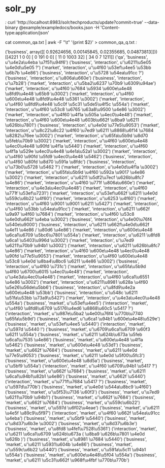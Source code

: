 # solr_py
<delete><query>*:*</query></delete>
curl 'http://localhost:8983/solr/techproducts/update?commit=true' --data-binary @example/exampledocs/books.json -H 'Content-type:application/json'

cat common_qa.txt | awk -F "\t" '{print $2}' > common_qa_q.txt
<delete><query>*:*</query></delete>

('business', array([[ 0.92624656,  0.00145845,  0.02355685,  0.04873813]]))
[[4221    1    0    0]
 [   0  191    0    0]
 [  11    0 1003   32]
 [  34    0    7 1211]]
('qa', 'business', u'\u4e2a\u4eba \u7f51\u94f6')
('business', 'interaction', u'\u6211\u5e05 \u4e0d\u5e05 ?')
('market', 'interaction', u'\u4f60 \u53ef\u4ee5 \u53bb \u6b7b \u4e86')
('business', 'interaction', u'\u5728 \u54ea\u91cc ?')
('business', 'interaction', u'\u806a\u660e')
('business', 'interaction', u'\u7b28')
('market', 'interaction', u'\u5ba2\u6237 \u70b9 \u6309\u94ae')
('market', 'interaction', u'\u4f60 \u7684 \u5934 \u600e\u4e48 \u8fd9\u4e48 \u65b9 \u3002')
('market', 'interaction', u'\u4f60 \u600e\u4e48 \u8fd9\u4e48 \u5361 \u3002')
('market', 'interaction', u'\u4f60 \u8fd9\u4e48 \u5c0f \u5c31 \u5de5\u4f5c \u554a')
('market', 'interaction', u'\u4f60 \u53c8 \u6765 \u63a8\u9500 \u4e86 \u3002')
('market', 'interaction', u'\u4f60 \u4f1a \u505a \u4ec0\u4e48')
('market', 'interaction', u'\u4f60 \u600e\u4e48 \u603b\u662f \u8ba9 \u6211 \u626b\u7801')
('business', 'interaction', u'\u4e0d \u77e5\u9053')
('market', 'interaction', u'\u8c22\u8c22 \u4f60 \u7ed9 \u6211 \u8868\u6f14 \u7684 \u8282\u76ee \u3002')
('market', 'interaction', u'\u65fa\u5b9d \u8d70 \u5feb\u70b9 \u3002')
('market', 'interaction', u'\u4f60 \u600e\u4e48 \u4ec0\u4e48 \u90fd \u4f1a \u5440')
('market', 'interaction', u'\u4f60 \u4f1a \u529e \u4ec0\u4e48 \u4e1a\u52a1 \u3002')
('market', 'interaction', u'\u4f60 \u90fd \u5fd9 \u4ec0\u4e48 \u5462')
('business', 'interaction', u'\u4f60 \u80fd \u8d70 \u591a \u8fdc')
('business', 'interaction', u'\u73b0\u5728 \u5462 ?')
('market', 'interaction', u'\u4e0d\u4f1a \u3002')
('market', 'interaction', u'\u65fa\u5b9d \u4f60 \u592a \u9017 \u4e86 \u3002')
('market', 'interaction', u'\u6211 \u5df2\u7ecf \u626b\u8fc7 \u4e86')
('market', 'interaction', u'\u4f60 \u771f \u806a\u660e')
('market', 'interaction', u'\u4e3a\u4ec0\u4e48')
('market', 'interaction', u'\u4f60 \u771f \u53ef\u7231')
('market', 'interaction', u'\u53ef\u662f \u6211 \u4e0d \u559c\u6b22 \u4f60')
('market', 'interaction', u'\u6253 \u4f60')
('market', 'interaction', u'\u4f60 \u9001 \u9001 \u6211 \u5427')
('market', 'interaction', u'\u4f60 \u53bb \u54ea\u91cc')
('market', 'interaction', u'\u6211 \u662f \u9a97 \u4f60 \u7684')
('market', 'interaction', u'\u4f60 \u53c8 \u4e0d\u662f \u4eba \u3002')
('business', 'interaction', u'\u4e00\u76f4 \u540e\u9000')
('business', 'interaction', u'\u6211 \u662f\u4e0d\u662f \u4e11 \u4e86 / \u80d6 \u4e86')
('market', 'interaction', u'\u600e\u4e48 \u6ca1\u6709 \u5bc6\u7801 \u554a')
('market', 'interaction', u'\u6211 \u8fd8 \u6ca1 \u5403\u996d \u3002')
('market', 'interaction', u'\u7ed9 \u6211\u70b9 \u94b1 \u3002')
('market', 'interaction', u'\u6211 \u626b\u8fc7 \u4e86')
('market', 'interaction', u'\u4f60 \u600e\u4e48 \u4ec0\u4e48 \u90fd \u77e5\u9053')
('market', 'interaction', u'\u4f60 \u600e\u4e48 \u53c8 \u4e0d \u8ba4\u8bc6 \u6211 \u4e86 \u3002')
('business', 'interaction', u'\u4f60 \u731c')
('market', 'interaction', u'\u65fa\u5b9d \u4f60 \u6700\u6015 \u4ec0\u4e48')
('market', 'interaction', u'\u4e3a\u4ec0\u4e48')
('market', 'interaction', u'\u4f60 \u6ca1\u6551 \u4e86 \u3002')
('market', 'interaction', u'\u6211\u8981 \u628a \u4f60 \u5e26\u56de\u5bb6')
('business', 'interaction', u'\u8fd9\u4e2a \u600e\u4e48 \u53bb')
('business', 'interaction', u'\u548c \u6211 \u51fa\u53bb \u73a9\u5427')
('market', 'interaction', u'\u4e3a\u4ec0\u4e48 \u554a')
('business', 'market', u'\u53ef\u4ee5')
('interaction', 'market', u'\u4f60 \u8fd8\u6709 \u5176\u4ed6 \u8868\u60c5 \u5417 ?')
('interaction', 'market', u'\u987e\u5ba2 \u4e00\u76f4 \u770b\u7740 \u65fa\u5b9d')
('business', 'market', u'\u6ca1 \u94b1 \u600e\u4e48\u529e')
('business', 'market', u'\u53ef\u4ee5 \u5440')
('interaction', 'market', u'\u597d \u5440 !')
('business', 'market', u'\u6709\u6ca1\u6709 \u60f3 \u6211 \u554a')
('business', 'market', u'\u6211 \u624b\u673a \u5feb \u6ca1\u7535 \u4e86')
('business', 'market', u'\u600e\u4e48 \u4f1a \u5462')
('business', 'market', u'\u600e\u4e48 \u53d1')
('business', 'market', u'\u662f \u7684')
('business', 'market', u'\u6211 \u4e0d \u77e5\u9053')
('business', 'market', u'\u6211 \u4e0d \u5f00\u5fc3')
('business', 'market', u'\u600e\u4e48 \u8d5a')
('business', 'market', u'\u5bf9 \u554a')
('interaction', 'market', u'\u4f60 \u6709\u94b1 \u5417 ?')
('business', 'market', u'\u662f \u7684')
('business', 'market', u'\u6211 \u6ca1\u94b1\u82b1 \u4e86')
('business', 'market', u'\u662f \u5440')
('interaction', 'market', u'\u771f\u7684 \u5417 ?')
('business', 'market', u'\u597d\u770b')
('business', 'market', u'\u4e0d \u544a\u8bc9 \u4f60')
('business', 'market', u'\u5f53\u7136 \u60f3')
('business', 'market', u'\u7ed9 \u6211\u70b9 \u94b1')
('business', 'market', u'\u662f \u7684')
('business', 'market', u'\u662f \u7684')
('business', 'market', u'\u559c\u6b22')
('business', 'market', u'\u597d \u6f02\u4eae')
('business', 'market', u'\u6211 \u4e5f \u89c9\u5f97')
('interaction', 'market', u'\u4f60 \u662f \u54ea\u91cc \u4eba')
('business', 'market', u'\u5bf9 \u5440')
('business', 'market', u'\u8d37\u6b3e \u3002')
('business', 'market', u'\u8d37\u6b3e')
('business', 'market', u'\u8fd8 \u4fe1\u7528\u5361')
('interaction', 'market', u'\u6211 \u6ca1\u6709 \u624b\u673a ( \u8ba9 \u626b\u7801 \u4e0d \u626b )')
('business', 'market', u'\u8981 \u7684 \u5440')
('business', 'market', u'\u6211 \u5931\u604b \u4e86')
('business', 'market', u'\u559c\u6b22 \u5440')
('business', 'market', u'\u591a\u5c11 \u94b1 \u554a')
('business', 'market', u'\u600e\u4e48\u5f04 \u554a')
('business', 'market', u'\u6211 \u5c31\u662f \u968f\u4fbf \u770b\u770b')


